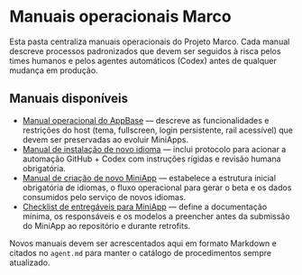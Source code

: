 # Manuais operacionais Marco

Esta pasta centraliza manuais operacionais do Projeto Marco. Cada manual descreve
processos padronizados que devem ser seguidos à risca pelos times humanos e
pelos agentes automáticos (Codex) antes de qualquer mudança em produção.

## Manuais disponíveis

- [Manual operacional do AppBase](./appbase-operacional.md) — descreve as
  funcionalidades e restrições do host (tema, fullscreen, login persistente,
  rail acessível) que devem ser preservadas ao evoluir MiniApps.
- [Manual de instalação de novo idioma](./novo-idioma.md) — inclui protocolo
  para acionar a automação GitHub + Codex com instruções rígidas e revisão
  humana obrigatória.
- [Manual de criação de novo MiniApp](./novo-miniapp.md) — estabelece a
  estrutura inicial obrigatória de idiomas, o fluxo operacional para gerar o
  beta e os dados consumidos pelo serviço de novos idiomas.
- [Checklist de entregáveis para MiniApp](./entregaveis-miniapp.md) — define a
  documentação mínima, os responsáveis e os modelos a preencher antes da
  submissão do MiniApp ao repositório e durante retrofits.

Novos manuais devem ser acrescentados aqui em formato Markdown e citados no
`agent.md` para manter o catálogo de procedimentos sempre atualizado.
